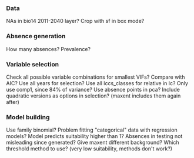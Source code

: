 ### Data
NAs in bio14 2011-2040 layer?
Crop with sf in box mode?

### Absence generation
How many absences? Prevalence?

### Variable selection 
Check all possible variable combinations for smallest VIFs?
Compare with AIC?
Use all years for selection?
Use all lccs_classes for relative in lc?
Only use comp1, since 84% of variance?
Use absence points in pca?
Include quadratic versions as options in selection? (maxent includes them again after)

### Model building
Use family binomial?
Problem fitting "categorical" data with regression models?
Model predicts suitability higher than 1?
Absences in testing not misleading since generated?
Give maxent different background?
Which threshold method to use? (very low suitability, methods don't work?)